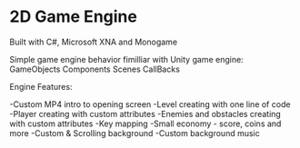 # 2D Game Engine

Built with C#, Microsoft XNA and Monogame

Simple game engine behavior fimilliar with Unity game engine:
GameObjects
Components
Scenes
CallBacks


Engine Features:

-Custom MP4 intro to opening screen
-Level creating with one line of code
-Player creating with custom attributes
-Enemies and obstacles creating with custom attributes
-Key mapping
-Small economy - score, coins and more
-Custom & Scrolling background
-Custom background music
